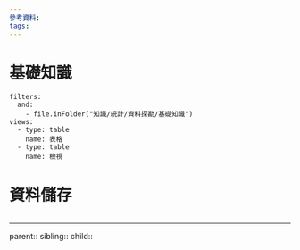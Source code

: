 ```yaml
---
參考資料:
tags:
---
```

# 基礎知識
```base
filters:
  and:
    - file.inFolder("知識/統計/資料探勘/基礎知識")
views:
  - type: table
    name: 表格
  - type: table
    name: 檢視
```

# 資料儲存
```base
```
- - -
parent::
sibling::
child::